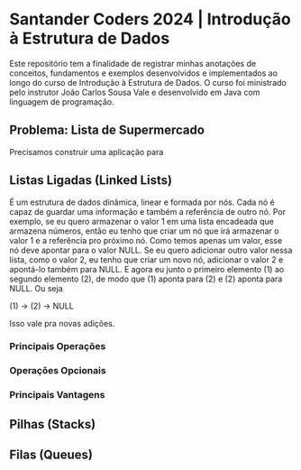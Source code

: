 
# Santander Coders 2024 | Introdução à Estrutura de Dados

Este repositório tem a finalidade de registrar minhas anotações de conceitos, fundamentos e exemplos desenvolvidos e
implementados ao longo do curso de Introdução à Estrutura de Dados.
O curso foi ministrado pelo instrutor João Carlos Sousa Vale e desenvolvido em Java com linguagem de programação.


## Problema: Lista de Supermercado

Precisamos construir uma aplicação para


## Listas Ligadas (Linked Lists)

É um estrutura de dados dinâmica, linear e formada por nós. Cada nó é capaz de guardar uma informação e também a
referência de outro nó. Por exemplo, se eu quero armazenar o valor 1 em uma lista encadeada que armazena números, então
eu tenho que criar um nó que irá armazenar o valor 1 e a referência pro próximo nó. Como temos apenas um valor, esse nó
deve apontar para o valor NULL. Se eu quero adicionar outro valor nessa lista, como o valor 2, eu tenho que criar um novo
nó, adicionar o valor 2 e apontá-lo também para NULL. E agora eu junto o primeiro elemento (1) ao segundo elemento (2),
de modo que (1) aponta para (2) e (2) aponta para NULL. Ou seja

(1) -> (2) -> NULL

Isso vale pra novas adições.

### Principais Operações

### Operações Opcionais

### Principais Vantagens
## Pilhas (Stacks)

## Filas (Queues)